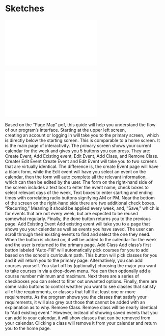 # Sketches

![alt text](/Sketch.pdf)

![alt text](<./Page Map.pdf>)

Based on the “Page Map” pdf, this guide will help you understand the flow of our program’s interface. Starting at the upper left screen, <br/> 
creating an account or logging in will take you to the primary screen, 
![]()
which is directly below the starting screen. This is comparable to a home screen. It is the main page of interactivity.  The primary screen shows your current calendar for the week and gives you 5 buttons you can press. They are: Create Event, Add Existing event, Edit Event, Add Class, and Remove Class. 
Create/ Edit Event
Create Event and Edit Event will take you to two screens that are virtually identical. The difference is, the create Event page will have a blank form, while the Edit event will have you select an event on the calendar, then the form will auto complete all the relevant information, which can then be edited by the user. The form on the right-hand side of the screen includes a text box to enter the event name, check boxes to select relevant days of the week, Text boxes to enter starting and ending times with correlating radio buttons signifying AM or PM. Near the bottom of the screen on the right-hand side there are two additional check boxes. “Recurring,” Meaning it should be applied every week, and, “Save,” which is for events that are not every week, but are expected to be reused somewhat regularly. Finally, the done button returns you to the previous page.
Add Existing Event
	Add existing event will take you to a page that shows you your calendar as well as events you have saved.  The user can scroll through their existing events to find and select the one they need. When the button is clicked on, it will be added to the calendar for the week and the user is returned to the primary page.
Add Class
	Add class’s first button labeled “Auto-Fill” will automatically pick courses for you to add based on the school’s curriculum path. This button will pick classes for you and it will return you to the primary page. Alternatively, you can add courses yourself. You start off by (optionally) choosing the major you want to take courses in via a drop-down menu. You can then optionally add a course number minimum and maximum. Next there are a series of checkboxes you can select to filter out unwanted options. Finally, there are some radio buttons to control weather you want to see classes that satisfy all of the requirements, or classes that fulfill at least one or more requirements. As the program shows you the classes that satisfy your requirements, it will also grey out those that cannot be added with an explanation as to why.
Remove Class.
	Remove class will be nearly identical to “Add existing event.” However, instead of showing saved events that you can add to your calendar, it will show classes that can be removed from your calendar. Clicking a class will remove it from your calendar and return you to the home page.
